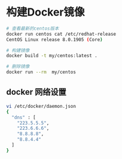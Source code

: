 # 构建Docker镜像

```bash
# 查看最新的centos版本
docker run centos cat /etc/redhat-release
CentOS Linux release 8.0.1905 (Core)

# 构建镜像
docker build -t my/centos:latest .

# 删除镜像
docker run --rm  my/centos
```

## docker 网络设置

```bash
vi /etc/docker/daemon.json
{
  "dns" : [
    "223.5.5.5",
    "223.6.6.6",
    "8.8.8.8",
    "8.8.4.4"
  ]
}
```
